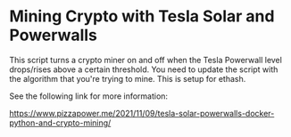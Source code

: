 # Mining Crypto with Tesla Solar and Powerwalls

This script turns a crypto miner on and off when the Tesla Powerwall level drops/rises above a certain threshold. You need to update the script with the algorithm that you're trying to mine. This is setup for ethash. 

See the following link for more information: 

https://www.pizzapower.me/2021/11/09/tesla-solar-powerwalls-docker-python-and-crypto-mining/
